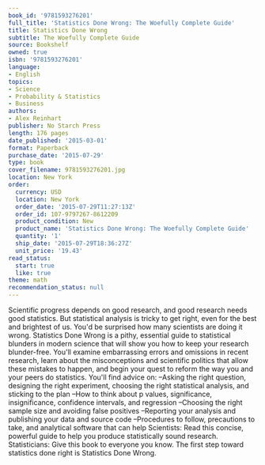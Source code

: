 ```yaml
---
book_id: '9781593276201'
full_title: 'Statistics Done Wrong: The Woefully Complete Guide'
title: Statistics Done Wrong
subtitle: The Woefully Complete Guide
source: Bookshelf
owned: true
isbn: '9781593276201'
language:
- English
topics:
- Science
- Probability & Statistics
- Business
authors:
- Alex Reinhart
publisher: No Starch Press
length: 176 pages
date_published: '2015-03-01'
format: Paperback
purchase_date: '2015-07-29'
type: book
cover_filename: 9781593276201.jpg
location: New York
order:
  currency: USD
  location: New York
  order_date: '2015-07-29T11:27:13Z'
  order_id: 107-9797267-8612209
  product_condition: New
  product_name: 'Statistics Done Wrong: The Woefully Complete Guide'
  quantity: '1'
  ship_date: '2015-07-29T18:36:27Z'
  unit_price: '19.43'
read_status:
  start: true
  like: true
theme: math
recommendation_status: null
---
```

Scientific progress depends on good research, and good research needs good statistics. But statistical analysis is tricky to get right, even for the best and brightest of us. You'd be surprised how many scientists are doing it wrong.
Statistics Done Wrong is a pithy, essential guide to statistical blunders in modern science that will show you how to keep your research blunder-free. You'll examine embarrassing errors and omissions in recent research, learn about the misconceptions and scientific politics that allow these mistakes to happen, and begin your quest to reform the way you and your peers do statistics.
You'll find advice on:
–Asking the right question, designing the right experiment, choosing the right statistical analysis, and sticking to the plan
–How to think about p values, significance, insignificance, confidence intervals, and regression
–Choosing the right sample size and avoiding false positives
–Reporting your analysis and publishing your data and source code
–Procedures to follow, precautions to take, and analytical software that can help
Scientists: Read this concise, powerful guide to help you produce statistically sound research. Statisticians: Give this book to everyone you know.
The first step toward statistics done right is Statistics Done Wrong.

